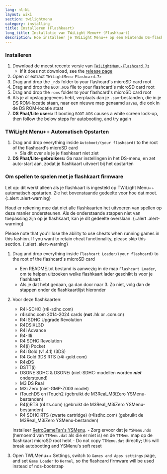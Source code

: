 ```yaml
---
lang: nl-NL
layout: wiki
section: twilightmenu
category: installing
title: Installeren (Flashkaart)
long_title: Installatie van TWiLight Menu++ (Flashkaart)
description: Hoe installeer je TWiLight Menu++ op een Nintendo DS-flashkaart
---
```


### Installeren
1. Download de meest recente versie van [`TWiLightMenu-Flashcard.7z`](https://github.com/DS-Homebrew/TWiLightMenu/releases/latest/download/TWiLightMenu-Flashcard.7z)
    - If it does not download, see the [release page](https://github.com/DS-Homebrew/TWiLightMenu/releases/latest)
1. Open or extract `TWiLightMenu-Flashcard.7z`
1. Drag and drop the `_nds` folder to your flashcard's microSD card root
1. Drag and drop the `BOOT.NDS` file to your flashcard's microSD card root
1. Drag and drop the `roms` folder to your flashcard's microSD card root
1. Als je al opslaggegevens hebt, verplaats dan je `.sav`-bestanden, die in je DS ROM-locatie staan, naar een nieuwe map genaamd `saves`, die ook in de DS ROM-locatie staat
1. **DS Phat/Lite users:** If booting `BOOT.NDS` causes a white screen lock-up, then follow the below steps for autobooting, and try again

### TWiLight Menu++ Automatisch Opstarten
1. Drag and drop everything inside `Autoboot/(your flashcard)` to the root of the flashcard's microSD card
    - Sla dit over als je je flashkaart niet ziet
1. **DS Phat/Lite-gebruikers:** Ga naar instellingen in het DS-menu, en zet auto-start aan, zodat je flashkaart uitvoert bij het opstarten

### Om spellen te spelen met je flashkaart firmware

Let op: dit werkt alleen als je flashkaart is ingesteld op TWiLight Menu++ automatisch opstarten. Zie het bovenstaande gedeelte voor hoe dat moet.
{:.alert .alert-warning}

Houd er rekening mee dat niet alle flashkaarten het uitvoeren van spellen op deze manier ondersteunen. Als de onderstaande stappen niet van toepassing zijn op je flashkaart, kan je dit gedeelte overslaan.
{:.alert .alert-warning}

Please note that you'll lose the ability to use cheats when running games in this fashion. If you want to retain cheat functionality, please skip this section.
{:.alert .alert-warning}

1. Drag and drop everything inside `Flashcart Loader/(your flashcard)` to the root of the flashcard's microSD card
    - Een README.txt bestand is aanwezig in de map `Flashcart Loader`, om te helpen uitzoeken welke flashkaart lader geschikt is voor je flashkaart.
    - Als je dat hebt gedaan, ga dan door naar 3. Zo niet, volg dan de stappen onder de flashkaartlijst hieronder

1. Voor deze flashkaarten:
    - R4i-SDHC (r4i-sdhc.com)
    - r4isdhc.com 2014-2024 cards (**not** .hk or .com.cn)
    - R4i SDHC Upgrade Revolution
    - R4DSiXL3D
    - R4i Advance
    - R4-IIIi
    - R4 SDHC Revolution
    - R4(i) Pocket
    - R4i Gold (v1.4.1) (3DS)
    - R4 Gold 3DS RTS (r4i-gold.com)
    - R4xDS
    - DSTT(i)
    - DSONE SDHC & DSONEi (niet-SDHC-modellen worden ***niet*** ondersteund)
    - M3 DS Real
    - M3i Zero (niet-GMP-Z003 model)
    - iTouchDS en iTouch2 (gebruikt de M3Real_M3iZero YSMenu-bestanden)
    - R4(i)RTS (r4rts.com) (gebruikt de M3Real_M3iZero YSMenu-bestanden)
    - R4 SDHC RTS (zwarte cartridge) (r4isdhc.com) (gebruikt de M3Real_M3iZero YSMenu-bestanden)

    Installeer [RetroGameFan's YSMenu](https://gbatemp.net/download/35737/).
        - Zorg ervoor dat je `YSMenu.nds` (hernoemd van `TTMenu.dat` als die er niet is) en de `TTMenu` map op de flashkaart microSD root hebt
        - Do not copy `TTMenu.dat` directly; this will break autobooting and YSMenu's soft reset
1. Open TWLMenu++ Settings, switch to `Games and Apps settings` page, and set `Game Loader` to `Kernel`, so the flashcard firmware will be used instead of nds-bootstrap
